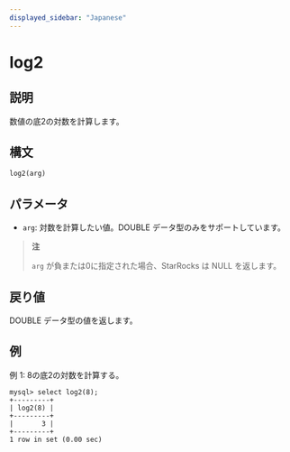 ```yaml
---
displayed_sidebar: "Japanese"
---
```


# log2

## 説明

数値の底2の対数を計算します。

## 構文

```SQL
log2(arg)
```

## パラメータ

- `arg`: 対数を計算したい値。DOUBLE データ型のみをサポートしています。

> **注**
>
> `arg` が負または0に指定された場合、StarRocks は NULL を返します。

## 戻り値

DOUBLE データ型の値を返します。

## 例

例 1: 8の底2の対数を計算する。

```Plain
mysql> select log2(8);
+---------+
| log2(8) |
+---------+
|       3 |
+---------+
1 row in set (0.00 sec)
```